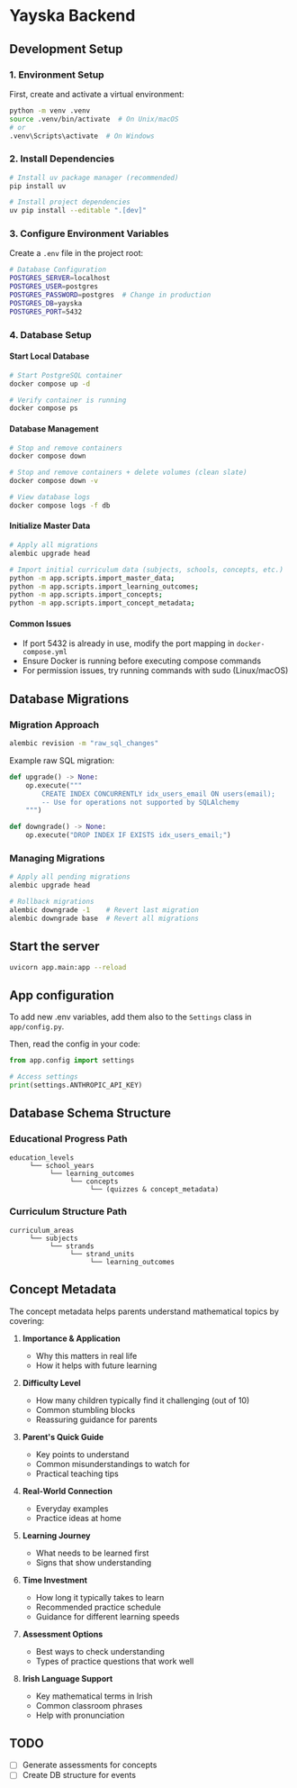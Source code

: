 # Yayska Backend

## Development Setup

### 1. Environment Setup

First, create and activate a virtual environment:
```bash
python -m venv .venv
source .venv/bin/activate  # On Unix/macOS
# or
.venv\Scripts\activate  # On Windows
```

### 2. Install Dependencies

```bash
# Install uv package manager (recommended)
pip install uv

# Install project dependencies
uv pip install --editable ".[dev]"
```

### 3. Configure Environment Variables

Create a `.env` file in the project root:

```bash
# Database Configuration
POSTGRES_SERVER=localhost
POSTGRES_USER=postgres
POSTGRES_PASSWORD=postgres  # Change in production
POSTGRES_DB=yayska
POSTGRES_PORT=5432
```

### 4. Database Setup

#### Start Local Database
```bash
# Start PostgreSQL container
docker compose up -d

# Verify container is running
docker compose ps
```

#### Database Management
```bash
# Stop and remove containers
docker compose down

# Stop and remove containers + delete volumes (clean slate)
docker compose down -v

# View database logs
docker compose logs -f db
```

#### Initialize Master Data

```bash
# Apply all migrations
alembic upgrade head

# Import initial curriculum data (subjects, schools, concepts, etc.)
python -m app.scripts.import_master_data;
python -m app.scripts.import_learning_outcomes;
python -m app.scripts.import_concepts;
python -m app.scripts.import_concept_metadata;
```

#### Common Issues
- If port 5432 is already in use, modify the port mapping in `docker-compose.yml`
- Ensure Docker is running before executing compose commands
- For permission issues, try running commands with sudo (Linux/macOS)

## Database Migrations

### Migration Approach

```bash
alembic revision -m "raw_sql_changes"
```

Example raw SQL migration:
```python
def upgrade() -> None:
    op.execute("""
        CREATE INDEX CONCURRENTLY idx_users_email ON users(email);
        -- Use for operations not supported by SQLAlchemy
    """)

def downgrade() -> None:
    op.execute("DROP INDEX IF EXISTS idx_users_email;")
```

### Managing Migrations

```bash
# Apply all pending migrations
alembic upgrade head

# Rollback migrations
alembic downgrade -1    # Revert last migration
alembic downgrade base  # Revert all migrations
```

## Start the server

```bash
uvicorn app.main:app --reload
```

## App configuration

To add new .env variables, add them also to the `Settings` class in `app/config.py`.

Then, read the config in your code:
```python
from app.config import settings

# Access settings
print(settings.ANTHROPIC_API_KEY)
```

## Database Schema Structure

### Educational Progress Path
```
education_levels
     └── school_years
          └── learning_outcomes
               └── concepts
                    └── (quizzes & concept_metadata)
```

### Curriculum Structure Path
```
curriculum_areas
     └── subjects
          └── strands
               └── strand_units
                    └── learning_outcomes
```

## Concept Metadata

The concept metadata helps parents understand mathematical topics by covering:

1. **Importance & Application**
   - Why this matters in real life
   - How it helps with future learning

2. **Difficulty Level**
   - How many children typically find it challenging (out of 10)
   - Common stumbling blocks
   - Reassuring guidance for parents

3. **Parent's Quick Guide**
   - Key points to understand
   - Common misunderstandings to watch for
   - Practical teaching tips

4. **Real-World Connection**
   - Everyday examples
   - Practice ideas at home

5. **Learning Journey**
   - What needs to be learned first
   - Signs that show understanding

6. **Time Investment**
   - How long it typically takes to learn
   - Recommended practice schedule
   - Guidance for different learning speeds

7. **Assessment Options**
   - Best ways to check understanding
   - Types of practice questions that work well

8. **Irish Language Support**
   - Key mathematical terms in Irish
   - Common classroom phrases
   - Help with pronunciation

## TODO

- [ ] Generate assessments for concepts
- [ ] Create DB structure for events
